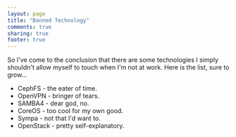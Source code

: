 ```yaml
---
layout: page
title: "Banned Technology"
comments: true
sharing: true
footer: true
---
```

So I've come to the conclusion that there are some technologies I simply shouldn't allow myself to touch when I'm not at work. Here is the list, sure to grow...

* CephFS - the eater of time.
* OpenVPN - bringer of tears.
* SAMBA4 - dear god, no.
* CoreOS - too cool for my own good.
* Sympa - not that I'd want to.
* OpenStack - pretty self-explanatory.
